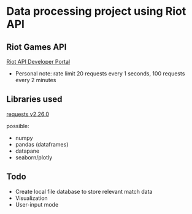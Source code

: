 # Data processing project using Riot API

## Riot Games API
[Riot API Developer Portal](https://developer.riotgames.com/apis)
  - Personal note: rate limit 20 requests every 1 seconds, 100 requests every 2 minutes

## Libraries used
  [requests v2.26.0](https://docs.python-requests.org/en/master/)
  
 possible:
  - numpy
  - pandas (dataframes)
  - datapane
  - seaborn/plotly
    
    
## Todo
  - Create local file database to store relevant match data
  - Visualization
  - User-input mode
  
